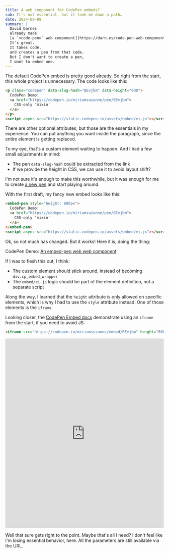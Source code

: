 ```yaml
---
title: A web component for CodePen embeds?
sub: It's not essential, but it took me down a path…
date: 2024-09-09
summary: |
  David Darnes
  already made
  [a `<code-pen>` web component](https://darn.es/code-pen-web-component/).
  It's great.
  It takes code,
  and creates a pen from that code.
  But I don't want to create a pen,
  I want to embed one.
---
```


The default CodePen embed is pretty good already.
So right from the start,
this whole project is unnecessary.
The code looks like this:

```html
<p class="codepen" data-slug-hash="BEvjbm" data-height="600">
  CodePen Demo:
  <a href="https://codepen.io/miriamsuzanne/pen/BEvjbm">
    CSS-only 'mixin'
  </a>
</p>
<script async src="https://static.codepen.io/assets/embed/ei.js"></script>
```

There are other optional attributes,
but those are the essentials in my experience.
You can put anything you want inside the paragraph,
since the entire element is getting replaced.

To my eye,
that's a custom element waiting to happen.
And I had a few small adjustments in mind:

- The pen `data-slug-hash` could be extracted from the link
- If we provide the height in CSS,
  we can use it to avoid layout shift?

I'm not sure it's enough to make this worthwhile,
but it was enough for me to create
[a new pen](https://codepen.io/miriamsuzanne/pen/JjQxzYR?editors=1010)
and start playing around.

With the first draft,
my fancy new embed looks like this:

```html
<embed-pen style="height: 600px">
  CodePen Demo:
  <a href="https://codepen.io/miriamsuzanne/pen/BEvjbm">
    CSS-only 'mixin'
  </a>
</embed-pen>
<script async src="https://static.codepen.io/assets/embed/ei.js"></script>
```

Ok, so not much has changed.
But it works!
Here it is, doing the thing:

<embed-pen style="height: 600px">
  CodePen Demo:
  <a href="https://codepen.io/miriamsuzanne/pen/BEvjbm">
    An embed-pen web web component
  </a>
</embed-pen>
<script webc:keep src="https://codepen.io/miriamsuzanne/pen/JjQxzYR.js"></script>
<script webc:keep async src="https://static.codepen.io/assets/embed/ei.js"></script>

If I was to flesh this out,
I think:

- The custom element should stick around,
  instead of becoming `div.cp_embed_wrapper`
- The `embed/ei.js` logic should be part of the element definition,
  not a separate script

Along the way,
I learned that the `height` attribute
is only allowed on specific elements,
which is why I had to use the `style` attribute instead.
One of those elements is the `iframe`.

Looking closer,
the [CodePen Embed docs](https://blog.codepen.io/documentation/embedded-pens/)
demonstrate using an `iframe` from the start,
if you need to avoid JS:

```html
<iframe src="https://codepen.io/miriamsuzanne/embed/BEvjbm" height="600" width="100%" loading="lazy"></iframe>
```

<iframe src="https://codepen.io/miriamsuzanne/embed/BEvjbm" height="600" width="100%" loading="lazy" frameborder="none"></iframe>

Well that sure gets right to the point.
Maybe that's all I need?
I don't feel like I'm losing essential behavior, here.
All the parameters are still available via the URL.
